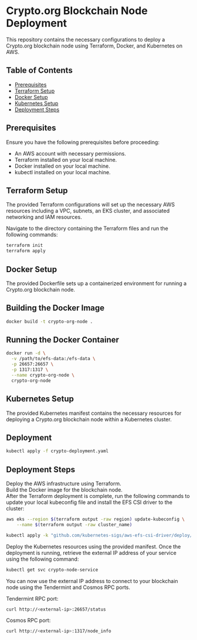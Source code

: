 # Crypto.org Blockchain Node Deployment

This repository contains the necessary configurations to deploy a Crypto.org blockchain node using Terraform, Docker, and Kubernetes on AWS.

## Table of Contents
- [Prerequisites](#prerequisites)
- [Terraform Setup](#terraform-setup)
- [Docker Setup](#docker-setup)
- [Kubernetes Setup](#kubernetes-setup)
- [Deployment Steps](#deployment-steps)

## Prerequisites

Ensure you have the following prerequisites before proceeding:

- An AWS account with necessary permissions.
- Terraform installed on your local machine.
- Docker installed on your local machine.
- kubectl installed on your local machine.

## Terraform Setup

The provided Terraform configurations will set up the necessary AWS resources including a VPC, subnets, an EKS cluster, and associated networking and IAM resources.

Navigate to the directory containing the Terraform files and run the following commands:

```bash
terraform init
terraform apply
```

## Docker Setup
The provided Dockerfile sets up a containerized environment for running a Crypto.org blockchain node.

## Building the Docker Image
```bash
docker build -t crypto-org-node .
```

## Running the Docker Container
```bash
docker run -d \
  -v /path/to/efs-data:/efs-data \
  -p 26657:26657 \
  -p 1317:1317 \
  --name crypto-org-node \
  crypto-org-node
```

## Kubernetes Setup
The provided Kubernetes manifest contains the necessary resources for deploying a Crypto.org blockchain node within a Kubernetes cluster.

## Deployment
```bash
kubectl apply -f crypto-deployment.yaml
```

## Deployment Steps
Deploy the AWS infrastructure using Terraform. <br/>
Build the Docker image for the blockchain node. <br/>
After the Terraform deployment is complete, run the following commands to update your local kubeconfig file and install the EFS CSI driver to the cluster:
```bash
aws eks --region $(terraform output -raw region) update-kubeconfig \
    --name $(terraform output -raw cluster_name)
```

```bash
kubectl apply -k "github.com/kubernetes-sigs/aws-efs-csi-driver/deploy/kubernetes/overlays/stable/ecr/?ref=release-1.3"
```

Deploy the Kubernetes resources using the provided manifest.
Once the deployment is running, retrieve the external IP address of your service using the following command:
```bash
kubectl get svc crypto-node-service
```

You can now use the external IP address to connect to your blockchain node using the Tendermint and Cosmos RPC ports.

Tendermint RPC port:
```bash
curl http://<external-ip>:26657/status
```

Cosmos RPC port:
```bash
curl http://<external-ip>:1317/node_info
```